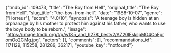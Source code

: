 {"tmdb_id": 109473, "title": "The Boy from Hell", "original_title": "The Boy from Hell", "slug_title": "the-boy-from-hell", "date": "1988-10-07", "genre": ["Horreur"], "score": "4.0/10", "synopsis": "A teenage boy is hidden at an orphanage by his mother to protect him against his father, who wants to use the boys body to be reborn.", "image": "https://image.tmdb.org/t/p/w185_and_h278_bestv2/A720lEskilpM04OaEpromOo2CMg.jpg", "actors": [], "comments": [], "recommandations_id": [171129, 115258, 281289, 36217], "youtube_key": "notfound"}
